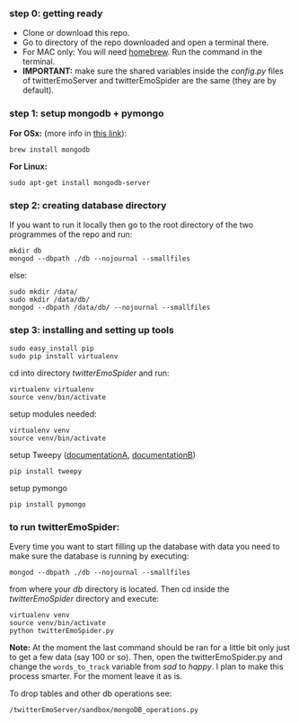 ### step 0: getting ready
* Clone or download this repo.
* Go to directory of the repo downloaded and open a terminal there.
* For MAC only: You will need [homebrew](http://brew.sh/). Run the command in the terminal.
* __IMPORTANT:__ make sure the shared variables inside the _config.py_ files of twitterEmoServer and twitterEmoSpider are the same (they are by default).

### step 1: setup mongodb + pymongo
__For OSx:__ (more info in [this link](https://docs.mongodb.org/manual/tutorial/install-mongodb-on-os-x/)):
```
brew install mongodb
```
__For Linux:__
```
sudo apt-get install mongodb-server
```

### step 2: creating database directory
If you want to run it locally then go to the root directory of the two programmes of the repo and run:
```
mkdir db
mongod --dbpath ./db --nojournal --smallfiles
```
else:
```
sudo mkdir /data/
sudo mkdir /data/db/
mongod --dbpath /data/db/ --nojournal --smallfiles
```

### step 3: installing and setting up tools
```
sudo easy_install pip
sudo pip install virtualenv
```
cd into directory _twitterEmoSpider_ and run:
```
virtualenv virtualenv
source venv/bin/activate
```
setup modules needed:
```
virtualenv venv
source venv/bin/activate
```
setup Tweepy ([documentationA](http://www.tweepy.org/), [documentationB](https://github.com/tweepy/tweepy))
```
pip install tweepy
```
setup pymongo
```
pip install pymongo
```

### to run twitterEmoSpider:
Every time you want to start filling up the database with data you need to make sure the database is running by executing:
```
mongod --dbpath ./db --nojournal --smallfiles
```
from where your _db_ directory is located. Then cd inside the _twitterEmoSpider_ directory and execute:
```
virtualenv venv
source venv/bin/activate
python twitterEmoSpider.py
```
__Note:__ At the moment the last command should be ran for a little bit only just to get a few data (say 100 or so). Then, open the twitterEmoSpider.py and change the `words_to_track` variable from _sad_ to _happy_. I plan to make this process smarter. For the moment leave it as is.

To drop tables and other db operations see:
```
/twitterEmoServer/sandbox/mongoDB_operations.py
```
